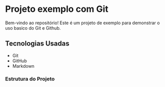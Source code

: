 # Projeto exemplo com Git
Bem-vindo ao repositório! Este é um projeto de exemplo para demonstrar o uso basico do Git e Github.

## Tecnologias Usadas

- Git
- GitHub
- Markdown 

### Estrutura do Projeto


